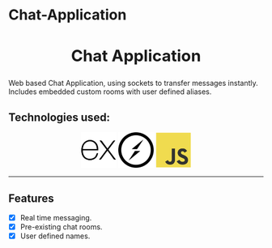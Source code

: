 # Chat-Application

## **<h2 align="center">Chat Application</h2>**
Web based Chat Application, using sockets to transfer messages instantly. Includes embedded custom rooms with user defined aliases.

## Technologies used:
<p align="center">
<img src="https://github.com/devicons/devicon/blob/master/icons/express/express-original.svg" alt="html5"  width="70" height="70"/>
<img src="https://github.com/devicons/devicon/blob/master/icons/socketio/socketio-original.svg" alt="css3" width="70" height="70"/>
<img src="https://github.com/devicons/devicon/blob/master/icons/javascript/javascript-original.svg" alt="javascript" width="70" height="70"/>
</p>

---

## Features
- [x] Real time messaging.
- [x] Pre-existing chat rooms.
- [x] User defined names.

